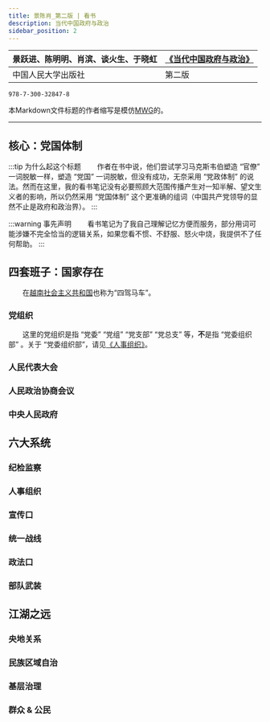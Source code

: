 ```yaml
---
title: 景陈肖_第二版 | 看书
description: 当代中国政府与政治
sidebar_position: 2
---
```


|景跃进、陈明明、肖滨、谈火生、于晓虹|[《当代中国政府与政治》](https://www.dps.tsinghua.edu.cn/info/1197/3110.htm) |
|---|---|
|中国人民大学出版社|第二版| 

```text title="ISBN"
978-7-300-32847-8
```

本Markdown文件标题的作者缩写是模仿[MWG](https://econpapers.repec.org/bookchap/oxpobooks/9780195102680.htm)的。

---

## 核心：党国体制

:::tip 为什么起这个标题
&emsp;&emsp;作者在书中说，他们尝试学习马克斯韦伯塑造 “官僚” 一词脱敏一样，塑造 “党国” 一词脱敏，但没有成功，无奈采用 “党政体制” 的说法。然而在这里，我的看书笔记没有必要照顾大范围传播产生对一知半解、望文生义者的影响，所以仍然采用 “党国体制” 这个更准确的组词（中国共产党领导的显然不止是政府和政治界）。
:::

:::warning 事先声明
&emsp;&emsp;看书笔记为了我自己理解记忆方便而服务，部分用词可能涉嫌不完全恰当的逻辑关系，如果您看不惯、不舒服、怒火中烧，我提供不了任何帮助。
:::

## 四套班子：国家存在

&emsp;&emsp;在[越南社会主义共和国](https://cn.baochinhphu.vn/)也称为“四驾马车”。

### 党组织

&emsp;&emsp;这里的党组织是指 “党委” “党组” “党支部” “党总支” 等，**不**是指 “党委组织部” 。关于 “党委组织部”，请见[《人事组织》](#人事组织)。

### 人民代表大会

### 人民政治协商会议

### 中央人民政府

## 六大系统

### 纪检监察

### 人事组织

### 宣传口

### 统一战线

### 政法口

### 部队武装

## 江湖之远

### 央地关系

### 民族区域自治

### 基层治理

### 群众 & 公民